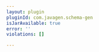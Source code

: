 ```yaml
---
layout: plugin
pluginId: com.javagen.schema-gen
isJarAvailable: true
error: ''
violations: []

---
```

